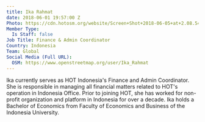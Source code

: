 ```yaml
---
title: Ika Rahmat
date: 2018-06-01 19:57:00 Z
Photo: https://cdn.hotosm.org/website/Screen+Shot+2018-06-05+at+2.08.54+PM.png
Member Type:
  Is Staff: false
Job Title: Finance & Admin Coordinator
Country: Indonesia
Team: Global
Social Media (Full URL):
  OSM: https://www.openstreetmap.org/user/Ika_Rahmat
---
```


Ika currently serves as HOT Indonesia's Finance and Admin Coordinator. She is responsible in managing all financial matters related to HOT's operation in Indonesia Office. Prior to joining HOT, she has worked for non-profit organization and platform in Indonesia for over a decade. Ika holds a Bachelor of Economics from Faculty of Economics and Business of the Indonesia University.